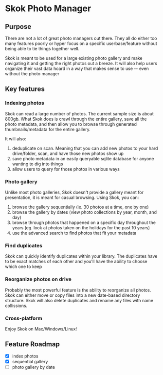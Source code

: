 # Skok Photo Manager

## Purpose

There are not a lot of great photo managers out there. They all do either too many features poorly or hyper focus on a specific userbase/feature without being able to tie things together well.

Skok is meant to be used for a large existing photo gallery and make navigating it and getting the right photos out a breeze. It will also help users organize their vast data hoard in a way that makes sense to use -- even without the photo manager

## Key features

### Indexing photos

Skok can read a large number of photos. The current sample size is about 800gb. What Skok does is crawl through the entire gallery, save all the photo metadata, and then allow you to browse through generated thumbnails/metadata for the entire gallery.

It will also:

1. deduplicate on scan. Meaning that you can add new photos to your hard drive/folder, scan, and have those new photos show up
2. save photo metadata in an easily queryable sqlite database for anyone wanting to dig into things
3. allow users to query for those photos in various ways

### Photo gallery

Unlike most photo galleries, Skok doesn't provide a gallery meant for presentation, it is meant for casual browsing. Using Skok, you can:

1. browse the gallery sequentially (ie. 30 photos at a time, one by one)
2. browse the gallery by dates (view photo collections by year, month, and day)
3. browse through photos that happened on a specific day throughout the years (eg. look at photos taken on the holidays for the past 10 years)
4. use the advanced search to find photos that fit your metadata

### Find duplicates

Skok can quickly identify duplicates within your library. The duplicates have to be exact matches of each other and you'll have the ability to choose which one to keep

### Reorganize photos on drive

Probably the most powerful feature is the ability to reorganize all photos. Skok can either move or copy files into a new date-based directory structure. Skok will also delete duplicates and rename any files with name collissions.

### Cross-platform

Enjoy Skok on Mac/Windows/Linux!

## Feature Roadmap

- [x] index photos
- [x] sequential gallery
- [ ] photo gallery by date
